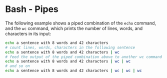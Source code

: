 # Bash - Pipes

The following example shows a piped combination of the `echo` command,
and the `wc` command, which prints the number of lines, words, and characters
in its input:

```bash runnable
echo a sentence with 8 words and 42 characters
# count lines, words, characters in the following sentence
echo a sentence with 8 words and 42 characters | wc
# feed the output of the piped combination above to another wc command
echo a sentence with 8 words and 42 characters | wc | wc
# and so on
echo a sentence with 8 words and 42 characters | wc | wc | wc
```
